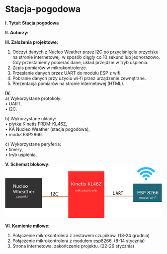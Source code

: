 # Stacja-pogodowa

<b>I. Tytuł: Stacja pogodowa</b>  
  
<b>II. Autorzy: </b>  
  
<b>III. Założenia projektowe:</b>  
1.	Odczyt danych z Nucleo Weather przez I2C po przyciśnięciu przycisku na stronie internetowej, w sposób ciągły co 10 sekund lub jednorazowo. Gdy przestaniemy pobierać dane, układ przejdzie w tryb uśpienia.  
2.	Zapis pomiarów w mikrokontrolerze.  
3.	Przesłanie danych przez UART do modułu ESP z wifi.  
4.	Pobranie danych przy użyciu wi-fi przez urządzenie zewnętrzne.  
5.	Prezentacja pomiarów na stronie internetowej (HTML).  
  
<b>IV.</b>  
 a) Wykorzystane protokoły:  
•	UART,  
•	I2C.  
  
b) Wykorzystane układy:  
•	płytka Kinetis FRDM-KL46Z,  
•	KA Nucleo Weather (stacja pogodowa),  
•	moduł ESP2866.  
  
c)  Wykorzystane peryferia:  
•	timery,  
•	tryb uśpienia.  
  
<b>V. Schemat blokowy:</b>  
![](Schemat_blokowy.png)
  
<b>VI. Kamienie milowe:</b>  
1. Połączenie mikrokontrolera z zestawem czujników. (18-24 grudnia)  
2. Połączenie mikrokontrolera z modułem esp8266. (8-14 stycznia)  
3. Strona internetowa, zakończenie projektu. (22-26 stycznia)  

  
